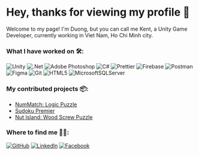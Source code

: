 # Hey, thanks for viewing my profile 🍻
Welcome to my page!
I'm Duong, but you can call me Kent, a Unity Game Developer, currently working in Viet Nam, Ho Chi Minh city.

### What I have worked on 🛠️:
![Unity](https://img.shields.io/badge/unity-%23000000.svg?style=for-the-badge&logo=unity&logoColor=white) ![.Net](https://img.shields.io/badge/.NET-5C2D91?style=for-the-badge&logo=.net&logoColor=white) ![Adobe Photoshop](https://img.shields.io/badge/adobe%20photoshop-%2331A8FF.svg?style=for-the-badge&logo=adobe%20photoshop&logoColor=white) ![C#](https://img.shields.io/badge/c%23-%23239120.svg?style=for-the-badge&logo=csharp&logoColor=white) ![Prettier](https://img.shields.io/badge/prettier-%23F7B93E.svg?style=for-the-badge&logo=prettier&logoColor=black) ![Firebase](https://img.shields.io/badge/firebase-a08021?style=for-the-badge&logo=firebase&logoColor=ffcd34) ![Postman](https://img.shields.io/badge/Postman-FF6C37?style=for-the-badge&logo=postman&logoColor=white) ![Figma](https://img.shields.io/badge/figma-%23F24E1E.svg?style=for-the-badge&logo=figma&logoColor=white) ![Git](https://img.shields.io/badge/git-%23F05033.svg?style=for-the-badge&logo=git&logoColor=white) ![HTML5](https://img.shields.io/badge/html5-%23E34F26.svg?style=for-the-badge&logo=html5&logoColor=white) ![MicrosoftSQLServer](https://img.shields.io/badge/Microsoft%20SQL%20Server-CC2927?style=for-the-badge&logo=microsoft%20sql%20server&logoColor=white) 

### My contributed projects 📦:
- [NumMatch: Logic Puzzle](https://play.google.com/store/apps/details?id=and.brainworks.nummatch&hl=vi)
- [Sudoku Premier](https://play.google.com/store/apps/details?id=and.lihuhu.sudokupremier&hl=vi)
- [Nut Island: Wood Screw Puzzle](https://play.google.com/store/apps/details?id=and.brainworks.woodnutgame&hl=vi)

### Where to find me 🙋‍♂️:
[![GitHub](https://img.shields.io/badge/github-%23121011.svg?style=for-the-badge&logo=github&logoColor=white)](https://github.com/kent196) [![LinkedIn](https://img.shields.io/badge/linkedin-%230077B5.svg?style=for-the-badge&logo=linkedin&logoColor=white)](https://www.linkedin.com/in/kentdev196) [![Facebook](https://img.shields.io/badge/Facebook-%231877F2.svg?style=for-the-badge&logo=Facebook&logoColor=white)](https://www.facebook.com/kentdev.196)
